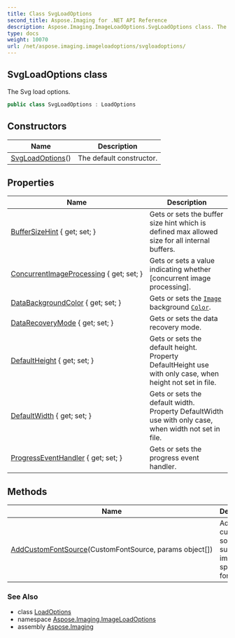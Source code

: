 ```yaml
---
title: Class SvgLoadOptions
second_title: Aspose.Imaging for .NET API Reference
description: Aspose.Imaging.ImageLoadOptions.SvgLoadOptions class. The Svg load options
type: docs
weight: 10070
url: /net/aspose.imaging.imageloadoptions/svgloadoptions/
---
```

## SvgLoadOptions class

The Svg load options.

```csharp
public class SvgLoadOptions : LoadOptions
```

## Constructors

| Name | Description |
| --- | --- |
| [SvgLoadOptions](svgloadoptions/)() | The default constructor. |

## Properties

| Name | Description |
| --- | --- |
| [BufferSizeHint](../../aspose.imaging/loadoptions/buffersizehint/) { get; set; } | Gets or sets the buffer size hint which is defined max allowed size for all internal buffers. |
| [ConcurrentImageProcessing](../../aspose.imaging/loadoptions/concurrentimageprocessing/) { get; set; } | Gets or sets a value indicating whether [concurrent image processing]. |
| [DataBackgroundColor](../../aspose.imaging/loadoptions/databackgroundcolor/) { get; set; } | Gets or sets the [`Image`](../../aspose.imaging/image/) background [`Color`](../../aspose.imaging/color/). |
| [DataRecoveryMode](../../aspose.imaging/loadoptions/datarecoverymode/) { get; set; } | Gets or sets the data recovery mode. |
| [DefaultHeight](../../aspose.imaging.imageloadoptions/svgloadoptions/defaultheight/) { get; set; } | Gets or sets the default height. Property DefaultHeight use with only case, when height not set in file. |
| [DefaultWidth](../../aspose.imaging.imageloadoptions/svgloadoptions/defaultwidth/) { get; set; } | Gets or sets the default width. Property DefaultWidth use with only case, when width not set in file. |
| [ProgressEventHandler](../../aspose.imaging/loadoptions/progresseventhandler/) { get; set; } | Gets or sets the progress event handler. |

## Methods

| Name | Description |
| --- | --- |
| [AddCustomFontSource](../../aspose.imaging/loadoptions/addcustomfontsource/)(CustomFontSource, params object[]) | Adds the custom font source to supply image-specific fonts. |

### See Also

* class [LoadOptions](../../aspose.imaging/loadoptions/)
* namespace [Aspose.Imaging.ImageLoadOptions](../../aspose.imaging.imageloadoptions/)
* assembly [Aspose.Imaging](../../)


